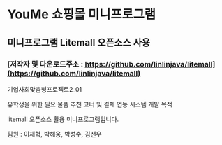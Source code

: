 # YouMe 쇼핑몰 미니프로그램

## 미니프로그램 Litemall 오픈소스 사용 
### [저작자 및 다운로드주소 : https://github.com/linlinjava/litemall](https://github.com/linlinjava/litemall)

기업사회맞춤형프로젝트2_01

유학생을 위한 필요 물품 추천 코너 및 결제 연동 시스템 개발 목적

litemall 오픈소스 활용 미니프로그램입니다.

팀원 : 이재혁, 박해웅, 박성수, 김선우
